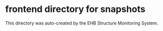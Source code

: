 # frontend directory for snapshots

This directory was auto-created by the EHB Structure Monitoring System.
